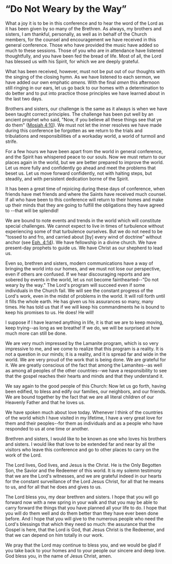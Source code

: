 # “Do Not Weary by the Way”

What a joy it is to be in this conference and to hear the word of the Lord as
it has been given by so many of the Brethren. As always, my brothers and
sisters, I am thankful, personally, as well as in behalf of the Church
members, for the counsel and encouragement we have received in this general
conference. Those who have provided the music have added so much to these
sessions. Those of you who are in attendance have listened thoughtfully, and
you have been fed the bread of life. Most of all, the Lord has blessed us with
his Spirit, for which we are deeply grateful.

What has been received, however, must not be put out of our thoughts with the
singing of the closing hymn. As we have listened to each sermon, we have added
our own emphatic _amens._ With the final _amen_ this afternoon still ringing
in our ears, let us go back to our homes with a determination to do better and
to put into practice those principles we have learned about in the last two
days.

Brothers and sisters, our challenge is the same as it always is when we have
been taught correct principles. The challenge has been put well by an ancient
prophet who said, "Now, if you believe all these things see that ye do them"
([Mosiah 4:10](https://www.lds.org/scriptures/bofm/mosiah/4.10?lang=eng#9)).
We must not let the inner resolves we have made during this conference be
forgotten as we return to the trials and tribulations and responsibilities of
a workaday world, a world of turmoil and strife.

For a few hours we have been apart from the world in general conference, and
the Spirit has whispered peace to our souls. Now we must return to our places
again in the world, but we are better prepared to improve the world. Let us
more fully and confidently go ahead and meet the problems that beset us. Let
us move forward confidently, not with halting steps, but steadily, and with
persistent dedication borne of the Spirit.

It has been a great time of rejoicing during these days of conference, when
friends have met friends and where the Saints have received much counsel. If
all who have been to this conference will return to their homes and make up
their minds that they are going to fulfill the obligations they have agreed to
--that will be splendid!

We are bound to note events and trends in the world which will constitute
special challenges. We cannot expect to live in times of turbulence without
experiencing some of that turbulence ourselves. But we do not need to be
"tossed to and fro, and carried about [by] every wind of doctrine" without
anchor (see [Eph.
4:14](https://www.lds.org/scriptures/nt/eph/4.14?lang=eng#13)). We have
fellowship in a divine church. We have present-day prophets to guide us. We
have Christ as our shepherd to lead us.

Even so, brethren and sisters, modern communications have a way of bringing
the world into our homes, and we must not lose our perspective, even if others
are confused. If we hear discouraging reports and are sobered by events in the
world, let us not become fainthearted--"Do not weary by the way." The Lord's
program will succeed even if some individuals in the Church fail. We will see
the constant progress of the Lord's work, even in the midst of problems in the
world. It will roll forth until it fills the whole earth. He has given us his
assurances so many, many times. He has told us that if we will keep his
commandments he is bound to keep his promises to us. He does! He will!

I suppose if I have learned anything in life, it is that we are to keep
moving, keep trying--as long as we breathe! If we do, we will be surprised at
how much more can still be done.

We are very much impressed by the Lamanite program, which is so very
impressive to me, and we come to realize that this program is a reality. It is
not a question in our minds; it is a reality, and it is spread far and wide in
the world. We are very proud of the work that is being done. We are grateful
for it. We are greatly conscious of the fact that among the Lamanites--as well
as among all peoples of the other countries--we have a responsibility to see
that the gospel reaches their hearts and minds and that they understand it.

We say again to the good people of this Church: Now let us go forth, having
been edified, to bless and edify our families, our neighbors, and our friends.
We are bound together by the fact that we are all literal children of our
Heavenly Father and that he loves us.

We have spoken much about love today. Whenever I think of the countries of the
world which I have visited in my lifetime, I have a very great love for them
and their peoples--for them as individuals and as a people who have responded
to us at one time or another.

Brethren and sisters, I would like to be known as one who loves his brothers
and sisters. I would like that love to be extended far and near by all the
visitors who leave this conference and go to other places to carry on the work
of the Lord.

The Lord lives, God lives, and Jesus is the Christ. He is the Only Begotten
Son, the Savior and the Redeemer of this world. It is my solemn testimony that
we are the Lord's witnesses, and we are grateful indeed in our hearts for the
constant surveillance of the Lord Jesus Christ, for all that he means to us,
and for all that he does and gives to us.

The Lord bless you, my dear brethren and sisters. I hope that you will go
forward now with a new spring in your walk and that you may be able to carry
forward the things that you have planned all your life to do. I hope that you
will do them well and do them better than they have ever been done before. And
I hope that you will give to the numerous people who need the Lord's blessings
that which they need so much: the assurance that the Gospel is here, that the
Lord is God, that Jesus Christ is the Redeemer, and that we can depend on him
totally in our work.

We pray that the Lord may continue to bless you, and we would be glad if you
take back to your homes and to your people our sincere and deep love. God
bless you, in the name of Jesus Christ, amen.

